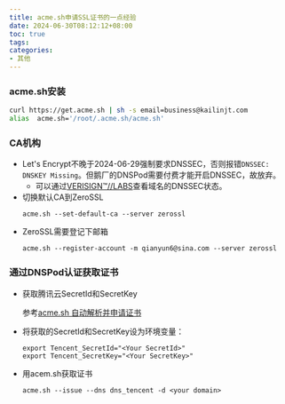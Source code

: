 ```yaml
---
title: acme.sh申请SSL证书的一点经验
date: 2024-06-30T08:12:12+08:00
toc: true
tags: 
categories: 
- 其他
---
```


### acme.sh安装
```bash
curl https://get.acme.sh | sh -s email=business@kailinjt.com
alias  acme.sh='/root/.acme.sh/acme.sh'
```

### CA机构
- Let's Encrypt不晚于2024-06-29强制要求DNSSEC，否则报错`DNSSEC: DNSKEY Missing`。但鹅厂的DNSPod需要付费才能开启DNSSEC，故放弃。
  - 可以通过[VERISIGN&#x2122;//LABS](https://dnssec-debugger.verisignlabs.com/)查看域名的DNSSEC状态。
- 切换默认CA到ZeroSSL
    ```
    acme.sh --set-default-ca --server zerossl
    ```
- ZeroSSL需要登记下邮箱
    ```
    acme.sh --register-account -m qianyun6@sina.com --server zerossl
    ```

### 通过DNSPod认证获取证书
- 获取腾讯云SecretId和SecretKey
  
  参考[acme.sh 自动解析并申请证书](https://docs.dnspod.cn/dns/acme-sh/)

- 将获取的SecretId和SecretKey设为环境变量：
  ```
  export Tencent_SecretId="<Your SecretId>"
  export Tencent_SecretKey="<Your SecretKey>"
  ```

- 用acem.sh获取证书
  ```
  acme.sh --issue --dns dns_tencent -d <your domain>
  ```
